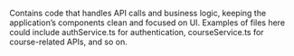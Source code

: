 Contains code that handles API calls and business logic, keeping the application’s components clean and focused on UI. Examples of files here could include authService.ts for authentication, courseService.ts for course-related APIs, and so on.
